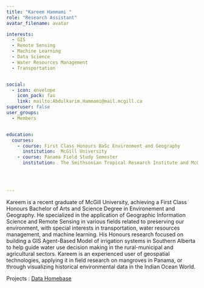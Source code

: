 ```yaml
---
title: "Kareem Hammami "
role: "Research Assistant"
avatar_filename: avatar

interests: 
  - GIS
  - Remote Sensing
  - Machine Learning 
  - Data Science
  - Water Resources Management
  - Transportation


social:
  - icon: envelope
    icon_pack: fas
    link: mailto:Abdulkarim.Hammami@mail.mcgill.ca
superuser: false
user_groups:
  - Members


education:
  courses:
    - course: First Class Honours BaSc Environment and Geography
      institution:  McGill University
    - course: Panama Field Study Semester 
      institution:  The Smithsonian Tropical Research Institute and McGill 
    

  

--- 
```


Kareem is a recent graduate of McGill University, achieving a First Class Honours Bachelor of Arts and Science Degree in Environement and Geography. He specialized in the application of Geographic Information Science and Remote Sensing in various fields related to preserving our environment, with special interests in transportation, water resources management, and machine learning. His Honours research focused on building a GIS Agent-Based Model of irrigation systems in Southern Alberta to help guide water use decision making in the rural-municipal and agricultural sectors. Kareem is an experienced user of geospatial technologies, applying it in field research on mangroves in Panama, or through visualizing historical environmental data in the Indian Ocean World.



Projects  : 
<a href='http://localhost:1313/project/data-homebase/'  >Data Homebase </a>
</br>
